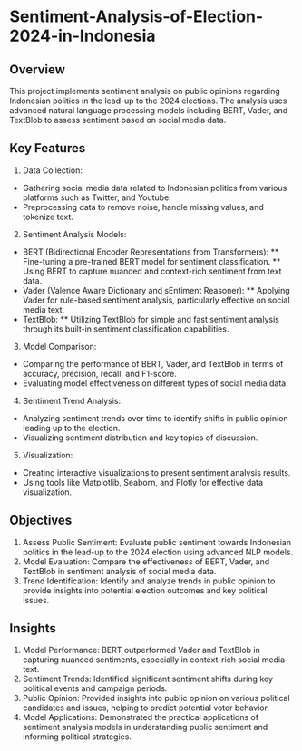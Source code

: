 # Sentiment-Analysis-of-Election-2024-in-Indonesia

## Overview
This project implements sentiment analysis on public opinions regarding Indonesian politics in the lead-up to the 2024 elections. The analysis uses advanced natural language processing models including BERT, Vader, and TextBlob to assess sentiment based on social media data.

## Key Features
1. Data Collection:
* Gathering social media data related to Indonesian politics from various platforms such as Twitter, and Youtube.
* Preprocessing data to remove noise, handle missing values, and tokenize text.

2. Sentiment Analysis Models:
* BERT (Bidirectional Encoder Representations from Transformers):
  ** Fine-tuning a pre-trained BERT model for sentiment classification.
  ** Using BERT to capture nuanced and context-rich sentiment from text data.
* Vader (Valence Aware Dictionary and sEntiment Reasoner):
  ** Applying Vader for rule-based sentiment analysis, particularly effective on social media text.
* TextBlob:
  ** Utilizing TextBlob for simple and fast sentiment analysis through its built-in sentiment classification capabilities.

3. Model Comparison:
* Comparing the performance of BERT, Vader, and TextBlob in terms of accuracy, precision, recall, and F1-score.
* Evaluating model effectiveness on different types of social media data.

4. Sentiment Trend Analysis:
* Analyzing sentiment trends over time to identify shifts in public opinion leading up to the election.
* Visualizing sentiment distribution and key topics of discussion.

5. Visualization:
* Creating interactive visualizations to present sentiment analysis results.
* Using tools like Matplotlib, Seaborn, and Plotly for effective data visualization.

## Objectives
1. Assess Public Sentiment: Evaluate public sentiment towards Indonesian politics in the lead-up to the 2024 election using advanced NLP models.
2. Model Evaluation: Compare the effectiveness of BERT, Vader, and TextBlob in sentiment analysis of social media data.
3. Trend Identification: Identify and analyze trends in public opinion to provide insights into potential election outcomes and key political issues.

## Insights
1. Model Performance: BERT outperformed Vader and TextBlob in capturing nuanced sentiments, especially in context-rich social media text.
2. Sentiment Trends: Identified significant sentiment shifts during key political events and campaign periods.
3. Public Opinion: Provided insights into public opinion on various political candidates and issues, helping to predict potential voter behavior.
4. Model Applications: Demonstrated the practical applications of sentiment analysis models in understanding public sentiment and informing political strategies.
